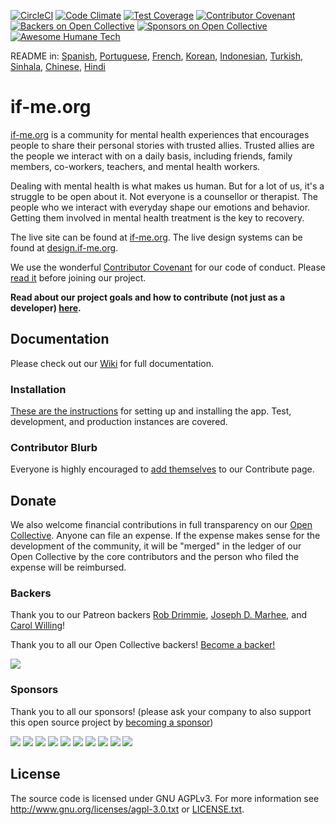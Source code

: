 [![CircleCI](https://circleci.com/gh/ifmeorg/ifme/tree/main.svg?style=svg)](https://circleci.com/gh/ifmeorg/ifme/tree/main)
[![Code Climate](https://codeclimate.com/github/ifmeorg/ifme/badges/gpa.svg)](https://codeclimate.com/github/ifmeorg/ifme)
[![Test Coverage](https://api.codeclimate.com/v1/badges/f9444a4d4116720518fe/test_coverage)](https://codeclimate.com/github/ifmeorg/ifme/test_coverage)
[![Contributor Covenant](https://img.shields.io/badge/Contributor%20Covenant-v2.1%20adopted-ff69b4.svg)](code_of_conduct.md)
[![Backers on Open Collective](https://opencollective.com/ifme/backers/badge.svg)](#backers)
[![Sponsors on Open Collective](https://opencollective.com/ifme/sponsors/badge.svg)](#sponsors)
[![Awesome Humane Tech](https://raw.githubusercontent.com/humanetech-community/awesome-humane-tech/main/humane-tech-badge.svg?sanitize=true)](https://github.com/humanetech-community/awesome-humane-tech)  
 
  
README in: [Spanish](https://github.com/ifmeorg/ifme/blob/main/README-ES.md), [Portuguese](https://github.com/ifmeorg/ifme/blob/main/README-PT.md), [French](https://github.com/ifmeorg/ifme/blob/main/README-FR.md), [Korean](https://github.com/ifmeorg/ifme/blob/main/README-KO.md), [Indonesian](https://github.com/ifmeorg/ifme/blob/main/README-ID.md), [Turkish](https://github.com/ifmeorg/ifme/blob/main/README-TR.md), [Sinhala](https://github.com/ifmeorg/ifme/blob/main/README-LK.md), [Chinese](https://github.com/ifmeorg/ifme/blob/main/README-CN.md), 
[Hindi](https://github.com/ifmeorg/ifme/blob/main/README-HI.md)  

# if-me.org  
[if-me.org](https://www.if-me.org/) is a community for mental health experiences
that encourages people to share their personal stories with trusted allies.
Trusted allies are the people we interact with on a daily basis, including
friends, family members, co-workers, teachers, and mental health workers.

Dealing with mental health is what makes us human. But for a lot of us, it's a
struggle to be open about it. Not everyone is a counsellor or therapist. The
people who we interact with everyday shape our emotions and behavior. Getting
them involved in mental health treatment is the key to recovery.

The live site can be found at [if-me.org](https://www.if-me.org/). The live design systems can be found at [design.if-me.org](http://design.if-me.org/).

We use the wonderful [Contributor Covenant](http://contributor-covenant.org) for
our code of conduct. Please
[read it](https://github.com/ifmeorg/ifme/blob/main/code_of_conduct.md)
before joining our project.

**Read about our project goals and how to contribute (not just as a developer) [here](https://github.com/ifmeorg/ifme/blob/main/CONTRIBUTING.md).**

## Documentation

Please check out our [Wiki](https://github.com/ifmeorg/ifme/wiki) for full documentation.

### Installation

[These are the instructions](https://github.com/ifmeorg/ifme/wiki/Installation) for setting up and installing the app. Test, development, and production instances are covered.

### Contributor Blurb

Everyone is highly encouraged to [add themselves](https://github.com/ifmeorg/ifme/wiki/Contributor-Blurb) to our Contribute page.

## Donate

We also welcome financial contributions in full transparency on our
[Open Collective](https://opencollective.com/ifme).
Anyone can file an expense. If the expense makes sense for the development of
the community, it will be "merged" in the ledger of our Open Collective by the
core contributors and the person who filed the expense will be reimbursed.

### Backers

Thank you to our Patreon backers [Rob Drimmie](https://www.patreon.com/user?u=3251857),
[Joseph D. Marhee](https://www.patreon.com/user?u=2899171), and
[Carol Willing](https://www.patreon.com/user?u=202458)!

Thank you to all our Open Collective backers!
[Become a backer!](https://opencollective.com/ifme#backer)

<a href="https://opencollective.com/ifme#backers" target="_blank"><img src="https://opencollective.com/ifme/backers.svg?width=890"></a>

### Sponsors

Thank you to all our sponsors! (please ask your company to also support this
open source project by [becoming a sponsor](https://opencollective.com/ifme#sponsor))

<section role="presentation">
  <a href="https://opencollective.com/ifme/sponsor/0/website" target="_blank"><img src="https://opencollective.com/ifme/sponsor/0/avatar.svg"></a>
  <a href="https://opencollective.com/ifme/sponsor/1/website" target="_blank"><img src="https://opencollective.com/ifme/sponsor/1/avatar.svg"></a>
  <a href="https://opencollective.com/ifme/sponsor/2/website" target="_blank"><img src="https://opencollective.com/ifme/sponsor/2/avatar.svg"></a>
  <a href="https://opencollective.com/ifme/sponsor/3/website" target="_blank"><img src="https://opencollective.com/ifme/sponsor/3/avatar.svg"></a>
  <a href="https://opencollective.com/ifme/sponsor/4/website" target="_blank"><img src="https://opencollective.com/ifme/sponsor/4/avatar.svg"></a>
  <a href="https://opencollective.com/ifme/sponsor/5/website" target="_blank"><img src="https://opencollective.com/ifme/sponsor/5/avatar.svg"></a>
  <a href="https://opencollective.com/ifme/sponsor/6/website" target="_blank"><img src="https://opencollective.com/ifme/sponsor/6/avatar.svg"></a>
  <a href="https://opencollective.com/ifme/sponsor/7/website" target="_blank"><img src="https://opencollective.com/ifme/sponsor/7/avatar.svg"></a>
  <a href="https://opencollective.com/ifme/sponsor/8/website" target="_blank"><img src="https://opencollective.com/ifme/sponsor/8/avatar.svg"></a>
  <a href="https://opencollective.com/ifme/sponsor/9/website" target="_blank"><img src="https://opencollective.com/ifme/sponsor/9/avatar.svg"></a>
</section>

## License

The source code is licensed under GNU AGPLv3. For more information see
http://www.gnu.org/licenses/agpl-3.0.txt or
[LICENSE.txt](https://github.com/ifmeorg/ifme/blob/main/LICENSE.txt).
